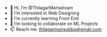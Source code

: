 - 👋 Hi, I’m @ThilagarMariselvam
- 👀 I’m interested in Web Designing
- 🌱 I’m currently learning Front End
- 💞️ I’m looking to collaborate on ML Projects
- 📫 Reach me: thilagarmarisubbu@gmail.com
